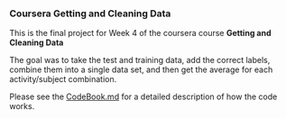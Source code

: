 ### Coursera Getting and Cleaning Data

This is the final project for Week 4 of the coursera course __Getting and Cleaning Data__

The goal was to take the test and training data, add the correct labels, combine them into a single data set, and then get the average for each activity/subject combination.

Please see the [CodeBook.md](/CodeBook.md) for a detailed description of how the code works.